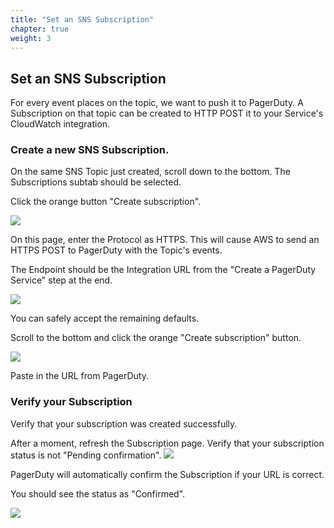 ```yaml
---
title: "Set an SNS Subscription"
chapter: true
weight: 3
---
```


## Set an SNS Subscription

For every event places on the topic, we want to push it to PagerDuty. A Subscription on that topic can be created to HTTP POST it to your Service's CloudWatch integration.

### Create a new SNS Subscription.

On the same SNS Topic just created, scroll down to the bottom. The Subscriptions subtab should be selected. 

Click the orange button "Create subscription".

![](/images/subs1.png)

On this page, enter the Protocol as HTTPS.  This will cause AWS to send an HTTPS POST to PagerDuty with the Topic's events.

The Endpoint should be the Integration URL from the "Create a PagerDuty Service" step at the end.

![](/images/subs2.png)

You can safely accept the remaining defaults.

Scroll to the bottom and click the orange "Create subscription" button.

![](/images/subs3.png)

Paste in the URL from PagerDuty.

### Verify your Subscription

Verify that your subscription was created successfully.

After a moment, refresh the Subscription page. Verify that your subscription status is not "Pending confirmation". 
![](/images/subs4_pending.png)

PagerDuty will automatically confirm the Subscription if your URL is correct.

You should see the status as "Confirmed".

![](/images/subs5_confirmed.png)


